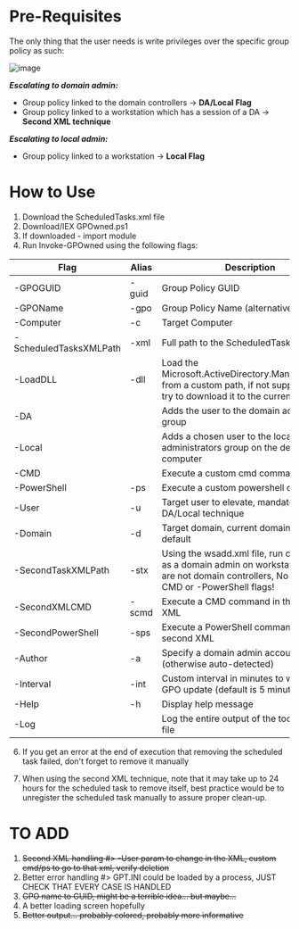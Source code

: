 # Pre-Requisites

The only thing that the user needs is write privileges over the specific group policy as such:

![image](https://github.com/user-attachments/assets/2d79536e-45c5-4de6-91ed-b3046e677eeb)


*****Escalating to domain admin:*****

* Group policy linked to the domain controllers &rarr; **DA/Local Flag**
* Group policy linked to a workstation which has a session of a DA &rarr; **Second XML technique**

*****Escalating to local admin:*****

* Group policy linked to a workstation &rarr; **Local Flag**

# How to Use

1. Download the ScheduledTasks.xml file
2. Download/IEX GPOwned.ps1
3. If downloaded - import module
4. Run Invoke-GPOwned using the following flags:

| Flag | Alias | Description |
|------|-------|-------------|
| -GPOGUID | -guid | Group Policy GUID |
| -GPOName | -gpo | Group Policy Name (alternative to GUID) |
| -Computer | -c | Target Computer |
| -ScheduledTasksXMLPath | -xml | Full path to the ScheduledTasks xml file |
| -LoadDLL | -dll | Load the Microsoft.ActiveDirectory.Management.dll from a custom path, if not supplied it will try to download it to the current directory |
| -DA | | Adds the user to the domain admins group |
| -Local | | Adds a chosen user to the local administrators group on the defined computer |
| -CMD | | Execute a custom cmd command |
| -PowerShell | -ps | Execute a custom powershell command |
| -User | -u | Target user to elevate, mandatory for DA/Local technique |
| -Domain | -d | Target domain, current domain is used by default |
| -SecondTaskXMLPath | -stx | Using the wsadd.xml file, run commands as a domain admin on workstations that are not domain controllers, No need for -CMD or -PowerShell flags! |
| -SecondXMLCMD | -scmd | Execute a CMD command in the second XML |
| -SecondPowerShell | -sps | Execute a PowerShell command in the second XML |
| -Author | -a | Specify a domain admin account to use (otherwise auto-detected) |
| -Interval | -int | Custom interval in minutes to wait for GPO update (default is 5 minutes) |
| -Help | -h | Display help message |
| -Log | | Log the entire output of the tool to a text file |

 6. If you get an error at the end of execution that removing the scheduled task failed, don't forget to remove it manually

 7. When using the second XML technique, note that it may take up to 24 hours for the scheduled task to remove itself, best practice would be to unregister the scheduled task manually to assure proper clean-up.  



# TO ADD

1. ~~Second XML handling #> -User param to change in the XML, custom cmd/ps to go to that xml, verify deletion~~
2. Better error handling #> GPT.INI could be loaded by a process, JUST CHECK THAT EVERY CASE IS HANDLED
3. ~~GPO name to GUID, might be a terrible idea... but maybe...~~
4. A better loading screen hopefully
5. ~~Better output... probably colored, probably more informative~~
